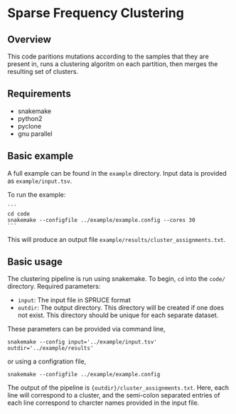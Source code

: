 # Sparse Frequency Clustering

## Overview

This code paritions mutations according to the samples that they are present in, runs a clustering algoritm on each partition,
then merges the resulting set of clusters. 

## Requirements
- snakemake
- python2
- pyclone
- gnu parallel

## Basic example

A full example can be found in the `example` directory.
Input data is provided as `example/input.tsv`.

To run the example:

    ```
    cd code
    snakemake --configfile ../example/example.config --cores 30
    ```

This will produce an output file `example/results/cluster_assignments.txt`. 

## Basic usage

The clustering pipeline is run using snakemake. To begin, `cd` into the `code/` directory. 
Required parameters:

- `input`: The input file in SPRUCE format
- `outdir`: The output directory. This directory will be created if one does not exist. This directory should be unique for
            each separate dataset. 


These parameters can be provided via command line,

`snakemake --config input='../example/input.tsv' outdir='../example/results'`

or using a configration file,

`snakemake --configfile ../example/example.config`

The output of the pipeline is `{outdir}/cluster_assignments.txt`. Here, each line will correspond to a cluster, and 
the semi-colon separated entries of each line correspond to charcter names provided in the input file. 

